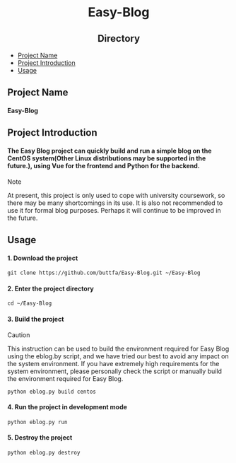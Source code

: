 # <div align="center"> Easy-Blog </div>

## <div align="center">Directory</div>
- [Project Name](#project-name)
- [Project Introduction](#project-introduction)
- [Usage](#usage)

## Project Name
#### Easy-Blog

## Project Introduction
#### The Easy Blog project can quickly build and run a simple blog on the CentOS system(Other Linux distributions may be supported in the future.), using Vue for the frontend and Python for the backend.
> [!NOTE]
> At present, this project is only used to cope with university coursework, so there may be many shortcomings in its use. It is also not recommended to use it for formal blog purposes. Perhaps it will continue to be improved in the future.

## Usage
#### 1. Download the project
```
git clone https://github.com/buttfa/Easy-Blog.git ~/Easy-Blog
```
#### 2. Enter the project directory
```
cd ~/Easy-Blog
```

#### 3. Build the project
> [!CAUTION]
> This instruction can be used to build the environment required for Easy Blog using the eblog.by script, and we have tried our best to avoid any impact on the system environment. If you have extremely high requirements for the system environment, please personally check the script or manually build the environment required for Easy Blog.
```
python eblog.py build centos
```
#### 4. Run the project in development mode
```
python eblog.py run
```
#### 5. Destroy the project
```
python eblog.py destroy
```